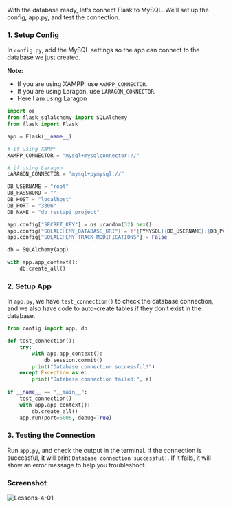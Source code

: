 <div class="space-y-3">
  <p>
  With the database ready, let’s connect Flask to MySQL. We’ll set up the config, app.py, and test the connection.
  </p>
</div>

<div class="space-y-3">
  <h3 class="text-lg leading-snug dark:text-zinc-300"><strong>1. Setup Config</strong></h3>
  <p>
    In <code>config.py</code>, add the MySQL settings so the app can connect to the database we just created.
  </p>
  
  <p><b>Note:</b></p>
  <ul className="list-disc space-y-3 pb-2 pl-10">
    <li>If you are using XAMPP, use <code>XAMPP_CONNECTOR</code>.</li>
    <li>If you are using Laragon, use <code>LARAGON_CONNECTOR</code>.</li>
    <li>Here I am using Laragon</li>
  </ul>
  
  
```py
import os
from flask_sqlalchemy import SQLAlchemy
from flask import Flask

app = Flask(__name__)

# if using XAMPP
XAMPP_CONNECTOR = "mysql+mysqlconnector://"

# if using Laragon
LARAGON_CONNECTOR = "mysql+pymysql://"

DB_USERNAME = "root"
DB_PASSWORD = ""
DB_HOST = "localhost"
DB_PORT = "3306"
DB_NAME = "db_restapi_project"

app.config["SECRET_KEY"] = os.urandom(32).hex()
app.config["SQLALCHEMY_DATABASE_URI"] = f"{PYMYSQL}{DB_USERNAME}:{DB_PASSWORD}@{DB_HOST}:{DB_PORT}/{DB_NAME}"
app.config["SQLALCHEMY_TRACK_MODIFICATIONS"] = False

db = SQLAlchemy(app)

with app.app_context():
    db.create_all()
```

</div>



<div class="space-y-3">
  <h3 class="text-lg leading-snug dark:text-zinc-300"><strong>2. Setup App</strong></h3>
  <p>
    In <code>app.py</code>, we have <code>test_connection()</code> to check the database connection, and we also have code to auto-create tables if they don’t exist in the database.
  </p>
  
```py
from config import app, db

def test_connection():
    try:
        with app.app_context():
            db.session.commit()
        print("Database connection successful!")
    except Exception as e:
        print("Database connection failed:", e)
        
if __name__ == "__main__":
    test_connection()
    with app.app_context():
        db.create_all()
    app.run(port=5006, debug=True)
```

</div>


<div class="space-y-3">
  <h3 class="text-lg leading-snug dark:text-zinc-300"><strong>3. Testing the Connection</strong></h3>
  <p>
    Run <code>app.py</code>, and check the output in the terminal. If the connection is successful, it will print <code>Database connection successful!</code>. If it fails, it will show an error message to help you troubleshoot.
  </p>
</div>


<div class="space-y-3">
  <h3 class="text-lg leading-snug dark:text-zinc-300"><strong>Screenshot</strong></h3>
  <p class="rounded-xl w-full border border-zinc-200 dark:border-zinc-800">
    <img 
      src="https://res.cloudinary.com/aiiimmmm/image/upload/v1731237157/Screenshot_2024-11-10_180935_qjva7s.png" 
      alt="Lessons-4-01"
    />
  </p>
</div>
